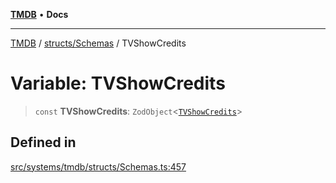 [**TMDB**](../../../README.md) • **Docs**

***

[TMDB](../../../README.md) / [structs/Schemas](../README.md) / TVShowCredits

# Variable: TVShowCredits

> `const` **TVShowCredits**: `ZodObject`\<[`TVShowCredits`](../type-aliases/TVShowCredits.md)\>

## Defined in

[src/systems/tmdb/structs/Schemas.ts:457](https://github.com/Norviah/media-hub/blob/65ee01fce9c30692d28d2f4e608ea7f18b4d7381/src/systems/tmdb/structs/Schemas.ts#L457)
